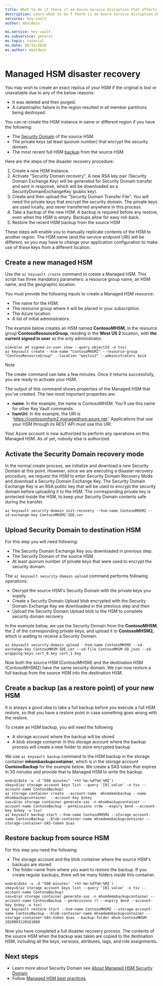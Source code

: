 ```yaml
---
title: What to do if there if an Azure service disruption that affects Managed HSM - Azure Key Vault | Microsoft Docs
description: Learn what to do f there is an Azure service disruption that affects Managed HSM.
services: key-vault
author: mbaldwin

ms.service: key-vault
ms.subservice: general
ms.topic: tutorial
ms.date: 09/15/2020
ms.author: mbaldwin
---
```


# Managed HSM disaster recovery

You may wish to create an exact replica of your HSM if the original is lost or unavailable due to any of the below reasons:

- It was deleted and then purged.
- A catastrophic failure in the region resulted in all member partitions being destroyed.

You can re-create the HSM instance in same or different region if you have the following:
- The [Security Domain](security-domain.md) of the source HSM.
- The private keys (at least quorum number) that encrypt the security domain.
- The most recent full HSM [backup](backup-restore.md) from the source HSM.

Here are the steps of the disaster recovery procedure:

1. Create a new HSM Instance.
1. Activate "Security Domain recovery". A new RSA key pair (Security Domain Exchange Key) will be generated for Security Domain transfer and sent in response, which will be downloaded as a SecurityDomainExchangeKey (public key).
1. Create and then upload the "Security Domain Transfer File". You will need the private keys that encrypt the security domain. The private keys are used locally, and never transferred anywhere in this process.
1. Take a backup of the new HSM. A backup is required before any restore, even when the HSM is empty. Backups allow for easy roll-back.
1. Restore the recent HSM backup from the source HSM

These steps will enable you to manually replicate contents of the HSM to another region. The HSM name (and the service endpoint URI) will be different, so you may have to change your application configuration to make use of these keys from a different location.

## Create a new managed HSM

Use the `az keyvault create` command to create a Managed HSM. This script has three mandatory parameters: a resource group name, an HSM name, and the geographic location.

You must provide the following inputs to create a Managed HSM resource:

- The name for the HSM.
- The resource group where it will be placed in your subscription.
- The Azure location.
- A list of initial administrators.

The example below creates an HSM named **ContosoMHSM**, in the resource group  **ContosoResourceGroup**, residing in the **West US 2** location, with **the current signed in user** as the only administrator.

```azurecli-interactive
oid=$(az ad signed-in-user show --query objectId -o tsv)
az keyvault create --hsm-name "ContosoMHSM2" --resource-group "ContosoResourceGroup" --location "westus2" --administrators $oid
```

> [!NOTE]
> The create command can take a few minutes. Once it returns successfully, you are ready to activate your HSM.

The output of this command shows properties of the Managed HSM that you've created. The two most important properties are:

* **name**: In the example, the name is ContosoMHSM. You'll use this name for other Key Vault commands.
* **hsmUri**: In the example, the URI is 'https://contosomhsm2.managedhsm.azure.net.' Applications that use your HSM through its REST API must use this URI.

Your Azure account is now authorized to perform any operations on this Managed HSM. As of yet, nobody else is authorized.

## Activate the Security Domain recovery mode

In the normal create process, we initialize and download a new Security Domain at this point. However, since we are executing a disaster recovery procedure, we request the HSM to enter Security Domain Recovery Mode and download a Security Domain Exchange Key. The Security Domain Exchange Key is an RSA public key that will be used to encrypt the security domain before uploading it to the HSM. The corresponding private key is protected inside the HSM, to keep your Security Domain contents safe during the transfer.

```azurecli-interactive
az keyvault security-domain init-recovery --hsm-name ContosoMHSM2 --sd-exchange-key ContosoMHSM2-SDE.cer
```

## Upload Security Domain to destination HSM

For this step you will need following:
- The Security Domain Exchange Key you downloaded in previous step.
- The Security Domain of the source HSM.
- At least quorum number of private keys that were used to encrypt the security domain.

The `az keyvault security-domain upload` command performs following operations:

- Decrypt the source HSM's Security Domain with the private keys you supply. 
- Create a Security Domain Upload blob encrypted with the Security Domain Exchange Key we downloaded in the previous step and then
- Upload the Security Domain Upload blob to the HSM to complete security domain recovery

In the example below, we use the Security Domain from the **ContosoMHSM**, the 2 of the corresponding private keys, and upload it to **ContosoMHSM2**, which is waiting to receive a Security Domain. 

```azurecli-interactive
az keyvault security-domain upload --hsm-name ContosoMHSM2 --sd-exchange-key ContosoMHSM-SDE.cer --sd-file ContosoMHSM-SD.json --sd-wrapping-keys cert_0.key cert_1.key
```

Now both the source HSM (ContosoMHSM) and the destination HSM (ContosoMHSM2) have the same security domain. We can now restore a full backup from the source HSM into the destination HSM.

## Create a backup (as a restore point) of your new HSM

It is always a good idea to take a full backup before you execute a full HSM restore, so that you have a restore point in case something goes wrong with the restore.

To create an HSM backup, you will need the following
- A storage account where the backup will be stored
- A blob storage container in this storage account where the backup process will create a new folder to store encrypted backup

We use `az keyvault backup` command to the HSM backup in the storage container **mhsmbackupcontainer**, which is in the storage account **ContosoBackup** for the example below. We create a SAS token that expires in 30 minutes and provide that to Managed HSM to write the backup.

```azurecli-interactive
end=$(date -u -d "500 minutes" '+%Y-%m-%dT%H:%MZ')
skey=$(az storage account keys list --query '[0].value' -o tsv --account-name ContosoBackup)
az storage container create --account-name  mhsmdemobackup --name mhsmbackupcontainer  --account-key $skey
sas=$(az storage container generate-sas -n mhsmbackupcontainer --account-name ContosoBackup --permissions crdw --expiry $end --account-key $skey -o tsv)
az keyvault backup start --hsm-name ContosoMHSM2 --storage-account-name ContosoBackup --blob-container-name mhsmdemobackupcontainer --storage-container-SAS-token $sas

```

## Restore backup from source HSM

For this step you need the following:

- The storage account and the blob container where the source HSM's backups are stored.
- The folder name from where you want to restore the backup. If you create regular backups, there will be many folders inside this container.


```azurecli-interactive
end=$(date -u -d "500 minutes" '+%Y-%m-%dT%H:%MZ')
skey=$(az storage account keys list --query '[0].value' -o tsv --account-name ContosoBackup)
sas=$(az storage container generate-sas -n mhsmdemobackupcontainer --account-name ContosoBackup --permissions rl --expiry $end --account-key $skey -o tsv)
az keyvault restore start --hsm-name ContosoMHSM2 --storage-account-name ContosoBackup --blob-container-name mhsmdemobackupcontainer --storage-container-SAS-token $sas --backup-folder mhsm-ContosoMHSM-2020083120161860
```

Now you have completed a full disaster recovery process. The contents of the source HSM when the backup was taken are copied to the destination HSM, including all the keys, versions, attributes, tags, and role assignments.

## Next steps

- Learn more about Security Domain see [About Managed HSM Security Domain](security-domain.md)
- Follow [Managed HSM best practices](best-practices.md)
